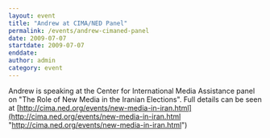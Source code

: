 ```yaml
---
layout: event
title: "Andrew at CIMA/NED Panel"
permalink: /events/andrew-cimaned-panel
date: 2009-07-07
startdate: 2009-07-07
enddate:
author: admin
category: event
---
```


Andrew is speaking at the Center for International Media Assistance panel on "The Role of New Media in the Iranian Elections". Full details can be seen at [http://cima.ned.org/events/new-media-in-iran.html](http://cima.ned.org/events/new-media-in-iran.html "http://cima.ned.org/events/new-media-in-iran.html")

